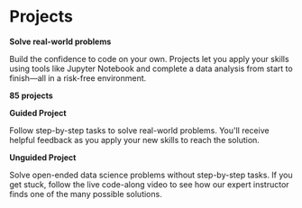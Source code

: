 # Projects

**Solve real-world problems**

Build the confidence to code on your own. Projects let you apply your skills using tools like Jupyter Notebook and complete a data analysis from start to finish—all in a risk-free environment.

**85 projects**

**Guided Project**

Follow step-by-step tasks to solve real-world problems. You'll receive helpful feedback as you apply your new skills to reach the solution.

**Unguided Project**

Solve open-ended data science problems without step-by-step tasks. If you get stuck, follow the live code-along video to see how our expert instructor finds one of the many possible solutions.
